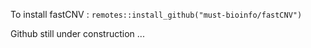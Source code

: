 To install fastCNV : 
```remotes::install_github("must-bioinfo/fastCNV")```


Github still under construction ...
